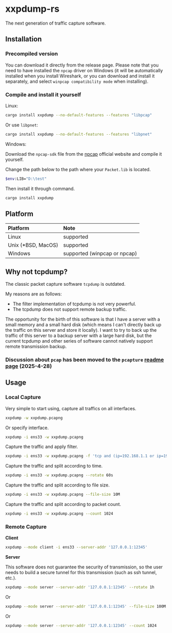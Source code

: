 # xxpdump-rs

The next generation of traffic capture software.

## Installation

### Precompiled version

You can download it directly from the release page. Please note that you need to have installed the `npcap` driver on Windows (it will be automatically installed when you install Wireshark, or you can download and install it separately, and select `winpcap compatibility mode` when installing).

### Compile and install it yourself

Linux:

```bash
cargo install xxpdump --no-default-features --features "libpcap"
```

Or use `libpnet`:

```bash
cargo install xxpdump --no-default-features --features "libpnet"
```

Windows:

Download the `npcap-sdk` file from the [npcap](https://npcap.com/) official website and compile it yourself.

Change the path below to the path where your `Packet.lib` is located.

```bash
$env:LIB="D:\test"
```

Then install it through command.

```bash
cargo install xxpdump
```

## Platform

| Platform           | Note                         |
| :----------------- | :--------------------------- |
| Linux              | supported                    |
| Unix (*BSD, MacOS) | supported                    |
| Windows            | supported (winpcap or npcap) |

## Why not tcpdump?

The classic packet capture software `tcpdump` is outdated.

My reasons are as follows:

* The filter implementation of tcpdump is not very powerful.
* The tcpdump does not support remote backup traffic.

The opportunity for the birth of this software is that I have a server with a small memory and a small hard disk (which means I can't directly back up the traffic on this server and store it locally). I want to try to back up the traffic of this server to a backup server with a large hard disk, but the current tcpdump and other series of software cannot natively support remote transmission backup.

### Discussion about `pcap` has been moved to the `pcapture` [readme page](https://github.com/rikonaka/pcapture-rs) (2025-4-28)

## Usage

### Local Capture

Very simple to start using, capture all traffics on all interfaces.

```bash
xxpdump -w xxpdump.pcapng
```

Or specify interface.

```bash
xxpdump -i ens33 -w xxpdump.pcapng
```

Capture the traffic and apply filter.

```bash
xxpdump -i ens33 -w xxpdump.pcapng -f 'tcp and (ip=192.168.1.1 or ip=192.168.1.2) and dstport=80'
```

Capture the traffic and split according to time.

```bash
xxpdump -i ens33 -w xxpdump.pcapng --rotate 60s
```

Capture the traffic and split according to file size.

```bash
xxpdump -i ens33 -w xxpdump.pcapng --file-size 10M
```

Capture the traffic and split according to packet count.

```bash
xxpdump -i ens33 -w xxpdump.pcapng --count 1024
```

### Remote Capture

**Client**

```bash
xxpdump --mode client -i ens33 --server-addr '127.0.0.1:12345'
```

**Server**

This software does not guarantee the security of transmission, so the user needs to build a secure tunnel for this transmission (such as ssh tunnel, etc.).

```bash
xxpdump --mode server --server-addr '127.0.0.1:12345' --rotate 1h
```

Or

```bash
xxpdump --mode server --server-addr '127.0.0.1:12345' --file-size 100M
```

Or

```bash
xxpdump --mode server --server-addr '127.0.0.1:12345' --count 1024
```
